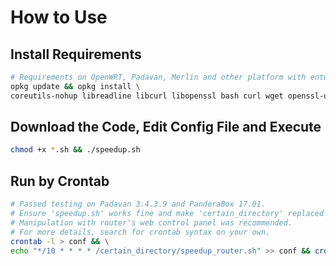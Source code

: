 # How to Use

## Install Requirements

```bash
# Requirements on OpenWRT, Padavan, Merlin and other platform with entware or optware environment
opkg update && opkg install \
coreutils-nohup libreadline libcurl libopenssl bash curl wget openssl-util ca-certificates ca-bundle
```

## Download the Code, Edit Config File and Execute

```bash
chmod +x *.sh && ./speedup.sh
```

## Run by Crontab

```bash
# Passed testing on Padavan 3.4.3.9 and PandoraBox 17.01.
# Ensure 'speedup.sh' works fine and make 'certain_directory' replaced before adding.
# Manipulation with router's web control panel was recommended.
# For more details, search for crontab syntax on your own.
crontab -l > conf && \
echo "*/10 * * * * /certain_directory/speedup_router.sh" >> conf && crontab conf && rm -f conf
```
